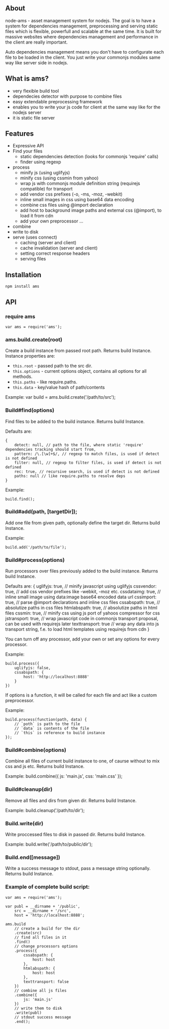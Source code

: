 ## About
node-ams - asset management system for nodejs. The goal is to have a system for 
dependencies management, preprocessing and serving static files which is 
flexible, powerfull and scalable at the same time. 
It is built for massive websites where dependencies management and performance in the 
client are really important.

Auto dependencies management means you don't have to configurate each file to be loaded
in the client. You just write your commonjs modules same way like server side in nodejs.

## What is ams?

- very flexible build tool
- dependecies detector with purpose to combine files
- easy extendable preprocessing framework
- enables you to write your js code for client at the same way like for the nodejs server
- it is static file server


## Features
- Expressive API
- Find your files
  - static dependencies detection (looks for commonjs 'require' calls)
  - finder using regexp
- process
  - minify js (using uglifyjs)
  - minify css (using cssmin from yahoo)
  - wrap js with commonjs module definition string (requirejs compatible) for transport
  - add vendor css prefixes (-o, -ms, -moz, -webkit)
  - inline small images in css using base64 data encoding
  - combine css files using @import declaration
  - add host to background image paths and external css (@import), to load it from cdn
  - add your own preprocessor ...
- combine 
- write to disk 
- serve (uses connect)
  - caching (server and client)
  - cache invalidation (server and client)
  - setting correct response headers
  - serving files

## Installation
	npm install ams

## API

### require ams
	
	var ams = require('ams');
	
### ams.build.create(root)
Create a build instance from passed root path. Returns build Instance.
Instance properties are:

- `this.root` - passed path to the src dir. 
- `this.options` - current options object, contains all options for all methods. 
- `this.paths` - like require.paths. 
- `this.data` - key/value hash of path/contents

Example:
	var build = ams.build.create('/path/to/src');

### Build#find(options)
Find files to be added to the build instance. Returns build Instance.

Defaults are:

	{
        detect: null, // path to the file, where static 'require' dependencies tracking should start from, 
        pattern: /\.[\w]+$/, // regexp to match files, is used if detect is not defined
        filter: null, // regexp to filter files, is used if detect is not defined
        rec: true, // recursive search, is used if detect is not defined
        paths: null // like require.paths to resolve deps
    }

Example:

	build.find();


### Build#add(path, [targetDir]);
Add one file from given path, optionally define the target dir. Returns build Instance.

Example:

	build.add('/path/to/file');

### Build#process(options)
Run processors over files previously added to the build instance. Returns build Instance.

Defaults are:
    {
        uglifyjs: true, // minify javascript using uglifyjs
        cssvendor: true, // add css vendor prefixes like -webkit, -moz etc.
        cssdataimg: true, // inline small image using data:image base64 encoded data url
        cssimport: true, // parse @import declarations and inline css files
        cssabspath: true, // absolutize paths in css files
        htmlabspath: true, // absolutize paths in html files
        cssmin: true, // minify css using js port of yahoos compressor for css 
        jstransport: true, // wrap javascript code in commonjs transport proposal, can be used with requirejs later
        texttransport: true // wrap any data into js transport string, f.e. to load html templates using requirejs from cdn
    }

You can turn off any processor, add your own or set any options for every processor.

Example:

	build.process({
		uglifyjs: false,
		cssabspath: {
			host: 'http://localhost:8888'
		}
	})

If options is a function, it will be called for each file and act like a custom preprocessor.

Example:

	build.process(function(path, data) {
		// `poth` is path to the file
		// `data` is contents of the file
		// `this` is reference to build instance
	});

### Build#combine(options)
Combine all files of current build instance to one, of caurse without to mix css and js etc. Returns build Instance.

Example:
	build.combine({
		js: 'main.js',
		css: 'main.css'
	});

### Build#cleanup(dir)
Remove all files and dirs from given dir. Returns build Instance.

Example:
	build.cleanup('/path/to/dir');


### Build.write(dir)
Write proccessed files to disk in passed dir. Returns build Instance.

Example:
	build.write('/path/to/public/dir');

### Build.end([message])
Write a success message to stdout, pass a message string optionally. Returns build Instance.	


### Example of complete build script:
	var ams = require('ams');
	
	var publ = __dirname + '/public',
	    src = __dirname + '/src',
	    host = 'http://localhost:8888';
	    
	ams.build
		// create a build for the dir
	    .create(src)
	    // find all files in it
	    .find()
	    // change processors options
	    .process({
	        cssabspath: {
	            host: host
	        },
	        htmlabspath: {
	            host: host
	        },
	        texttransport: false
	    })
	    // combine all js files
	    .combine({
	        js: 'main.js'
	    })
	    // write them to disk
	    .write(publ)
	    // stdout success message
	    .end();

	  